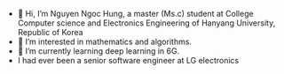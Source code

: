 - 👋 Hi, I’m Nguyen Ngoc Hung, a master (Ms.c) student at College Computer science and Electronics Engineering of Hanyang University, Republic of Korea
- 👀 I’m interested in mathematics and algorithms.
- 🌱 I’m currently learning deep learning in 6G.
- I had ever been a senior software engineer at LG electronics
